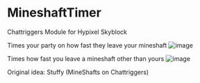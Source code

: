 # MineshaftTimer
Chattriggers Module for Hypixel Skyblock

Times your party on how fast they leave your mineshaft
![image](https://github.com/nwjn/MineshaftTimer/assets/127889040/24583013-5379-40f8-9324-97e419ca9098)

Times how fast you leave a mineshaft other than yours
![image](https://github.com/nwjn/MineshaftTimer/assets/127889040/e7d863bd-4ff5-4781-9f3a-463140b87f13)

Original idea: Stuffy (MineShafts on Chattriggers)